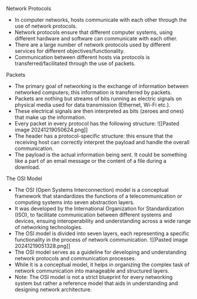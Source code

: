 Network Protocols
- In computer networks, hosts communicate with each other through the use of network protocols.
- Network protocols ensure that different computer systems, using different hardware and software can communicate with each other.
- There are a large number of network protocols used by different services for different objectives/functionality.
- Communication between different hosts via protocols is transferred/facilitated through the use of packets.

Packets
- The primary goal of networking is the exchange of information between networked computers; this information is transferred by packets.
- Packets are nothing but streams of bits running as electric signals on physical media used for data transmission (Ethernet, Wi-Fi etc.).
- These electrical signals are then interpreted as bits (zeroes and ones) that make up the information.
- Every packet in every protocol has the following structure:
![[Pasted image 20241219050624.png]]
- The header has a protocol-specific structure: this ensure that the receiving host can correctly interpret the payload and handle the overall communication.
- The payload is the actual information being sent. It could be something like a part of an email message or the content of a file during a download.

The OSI Model
- The OSI (Open Systems Interconnection) model is a conceptual framework that standardizes the functions of a telecommunication or computing systems into seven abstraction layers.
- It was developed by the International Organization for Standardization (ISO), to facilitate communication between different systems and devices, ensuing interoperability and understanding across a wide range of networking technologies.
- The OSI model is divided into seven layers, each representing a specific functionality in the process of network communication.
![[Pasted image 20241219051328.png]]
- The OSI model serves as a guideline for developing and understanding network protocols and communication processes.
- While it is a conceptual model, it helps in organizing the complex task of network communication into manageable and structured layers.
- Note: The OSI model is not a strict blueprint for every networking system but rather a reference model that aids in understanding and designing network architecture.